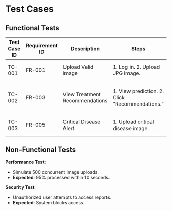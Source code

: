 # Test Cases  

## Functional Tests  
| Test Case ID | Requirement ID | Description | Steps | Expected Result |  
|--------------|----------------|-------------|-------|------------------|  
| TC-001 | FR-001 | Upload Valid Image | 1. Log in. 2. Upload JPG image. | Prediction displayed in ≤5 sec. |  
| TC-002 | FR-003 | View Treatment Recommendations | 1. View prediction. 2. Click "Recommendations." | List of treatments with resource links. |  
| TC-003 | FR-005 | Critical Disease Alert | 1. Upload critical disease image. | Expert notified via email. |  

## Non-Functional Tests  
**Performance Test**:  
- Simulate 500 concurrent image uploads.  
- **Expected**: 95% processed within 10 seconds.  

**Security Test**:  
- Unauthorized user attempts to access reports.  
- **Expected**: System blocks access.  
